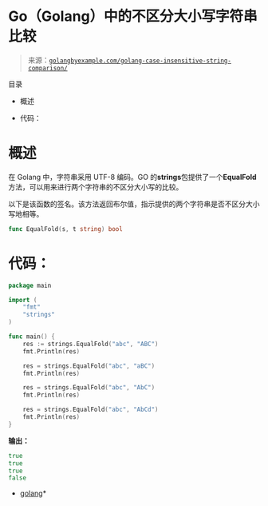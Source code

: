 <!--yml

分类：未分类

日期：2024-10-13 06:14:08

-->

# Go（Golang）中的不区分大小写字符串比较

> 来源：[`golangbyexample.com/golang-case-insensitive-string-comparison/`](https://golangbyexample.com/golang-case-insensitive-string-comparison/)

目录

+   概述

+   代码：

# **概述**

在 Golang 中，字符串采用 UTF-8 编码。GO 的**strings**包提供了一个**EqualFold**方法，可以用来进行两个字符串的不区分大小写的比较。

以下是该函数的签名。该方法返回布尔值，指示提供的两个字符串是否不区分大小写地相等。

```go
func EqualFold(s, t string) bool
```

# **代码：**

```go
package main

import (
    "fmt"
    "strings"
)

func main() {
    res := strings.EqualFold("abc", "ABC")
    fmt.Println(res)

    res = strings.EqualFold("abc", "aBC")
    fmt.Println(res)

    res = strings.EqualFold("abc", "AbC")
    fmt.Println(res)

    res = strings.EqualFold("abc", "AbCd")
    fmt.Println(res)
}
```

**输出：**

```go
true
true
true
false
```

+   [golang](https://golangbyexample.com/tag/golang/)*
